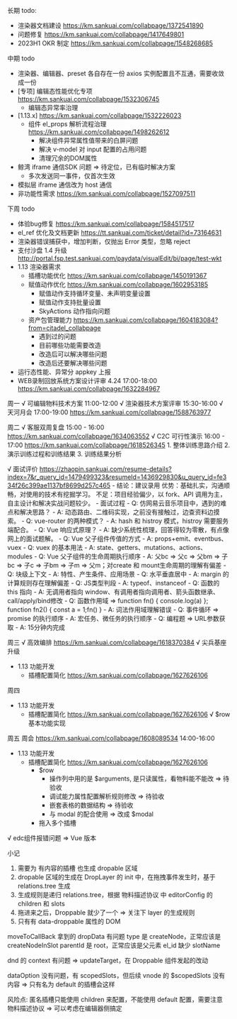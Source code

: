 长期 todo:
  - 渲染器文档建设 https://km.sankuai.com/collabpage/1372541890
  - 问题修复 https://km.sankuai.com/collabpage/1417649801
  - 2023H1 OKR 制定 https://km.sankuai.com/collabpage/1548268685

中期 todo
  - 渲染器、编辑器、preset 各自存在一份 axios 实例配置且不互通，需要收敛成一份
  - [专项] 编辑态性能优化专项 https://km.sankuai.com/collabpage/1532306745
    - 编辑态异常率治理
  - [1.13.x] https://km.sankuai.com/collabpage/1532226023
    - 组件 el_props 解析流程治理 https://km.sankuai.com/collabpage/1498262612
      - 解决组件异常属性值带来的白屏问题
      - 解决 v-model 对 input 配置的占用问题
      - 清理冗余的DOM属性
  - 鲸湾 iframe 通信SDK 问题 => 待定位，已有临时解决方案
    - 多次发送同一事件，仅首次生效
  - 模拟层 iframe 通信改为 host 通信
  - 非功能性需求 https://km.sankuai.com/collabpage/1527097511
  
下周 todo
  - 体验bug修复 https://km.sankuai.com/collabpage/1584517517
  - el_ref 优化及文档更新 https://tt.sankuai.com/ticket/detail?id=73164631
  - 渲染器错误捕获中，增加判断，仅抛出 Error 类型，忽略 reject
  - 支付沙盘 1.4 升级 http://portal.fsp.test.sankuai.com/paydata/visualEdit/bi/page/test-wkt
  - 1.13 渲染器需求
    - 插槽功能优化 https://km.sankuai.com/collabpage/1450191367
    - 赋值动作优化 https://km.sankuai.com/collabpage/1602953185
      - 赋值动作支持循环变量、未声明变量设置
      - 赋值动作支持批量设置
      - SkyActions 动作指向问题
    - 资产包管理能力 https://km.sankuai.com/collabpage/1604183084?from=citadel_collabpage
      - 遇到过的问题
      - 目前哪些功能需要改造
      - 改造后可以解决哪些问题
      - 改造后还要解决哪些问题
  - 运行态性能、异常分 appkey 上报
  - WEB录制回放系统方案设计评审 4.24 17:00-18:00 https://km.sankuai.com/collabpage/1632284967
  
周一
  √ 可编辑物料技术方案 11:00-12:00
  √ 渲染器技术方案评审 15:30-16:00
  √ 天河月会 17:00-19:00 https://km.sankuai.com/collabpage/1588763977

周二
  √ 客服双周复盘 15:00 - 16:00 https://km.sankuai.com/collabpage/1634063552
  √ C2C 可行性演示 16:00 - 17:00 https://km.sankuai.com/collabpage/1618526345
      1. 整体训练思路介绍
      2. 演示训练过程和训练结果
      3. 训练结果分析

  √ 面试评价 https://zhaopin.sankuai.com/resume-details?index=7&r_query_id=1479499323&resumeId=1436929830&u_query_id=fe334f26c399ae1137bf8699d257c465
    - 结论：建议录用
      优势：基础扎实，沟通顺畅，对使用的技术有挖掘学习。
      不足：项目经验偏少，以 fork、API 调用为主，自主设计和解决实战问题较少。
    - 面试过程
      - Q: 仿网易云音乐项目中，遇到的难点和解决思路？
      - A: 动态路由、二维码实现，之前没有接触过，边查资料边摸索。
      - Q: vue-router 的两种模式？
      - A: hash 和 histroy 模式，histroy 需要服务端配合。
      - Q: Vue 响应式原理？
      - A: 缺少系统性梳理，回答得较为零散，有点像网上的面试题解。
      - Q: Vue 父子组件传值的方式
      - A: props+emit、eventbus、vuex
      - Q: vuex 的基本用法
      - A: state、getters、mutations、actions、modules
      - Q: Vue 父子组件的生命周期执行顺序
      - A: 父bc => 父c => 父bm => 子bc => 子c => 子bm => 子m => 父m；对create 和 mount生命周期的理解有偏差
      - Q: 块级上下文
      - A: 特性、产生条件、应用场景
      - Q: 水平垂直居中
      - A: margin 的计算规则存在理解偏差
      - Q: JS类型判段
      - A: typeof、instanceof
      - Q: 函数的 this 指向
      - A: 无调用者指向 window、有调用者指向调用者、箭头函数继承、call/apply/bind修改
      - Q: 函数作用域 => function fn() { console.log(a) }; function fn2() { const a = 1;fn() }
      - A: 词法作用域理解错误
      - Q: 事件循环 => promise 的执行顺序
      - A: 宏任务、微任务的执行顺序
      - Q: 编程题 => URL参数获取
      - A: 15分钟内完成

周三
  √ 高效编排 https://km.sankuai.com/collabpage/1618370384
  √ 尖兵基座升级 
  - 1.13 功能开发
    - 插槽配置简化 https://km.sankuai.com/collabpage/1627626106

周四
  - 1.13 功能开发
    - 插槽配置简化 https://km.sankuai.com/collabpage/1627626106
      √ $row 基本功能实现

周五
  周会 https://km.sankuai.com/collabpage/1608089534 14:00-16:00

  - 1.13 功能开发
    - 插槽配置简化 https://km.sankuai.com/collabpage/1627626106
      - $row
        - 操作列中用的是 $arguments, 是只读属性，看物料能不能改 => 待验收
        - 调试能力属性配置解析规则修改 => 待验收
        - 嵌套表格的数据结构 => 待验收
        - 与 modal 的配合使用 => 改成 $modal
      - 拖入多个插槽

  √ edc组件报错问题 => Vue 版本

小记
1. 需要为 有内容的插槽 也生成 dropable 区域
2. dropable 区域的生成在 DropLayer 的 init 中，在拖拽事件发生时，基于 relations.tree 生成
3. 生成规则是递归 relations.tree，根据 物料描述协议 中 editorConfig 的 children 和 slots 
4. 拖进来之后，Droppable 就少了一个 => 关注下 layer 的生成规则
5. 只有有 data-droppable 属性的 DOM


moveToCallBack 拿到的 dropData 有问题
  type 是 createNode，正常应该是 createNodeInSlot
  parentId 是 root，正常应该是父元素 el_id
  缺少 slotName

dnd 的 context 有问题 => updateTarget，在 Droppable 组件发起的改动

dataOption 没有问题，有 scopedSlots，但后续 vnode 的 $scopedSlots 没有内容
=> 只有名为 default 的插槽会这样

风险点: 匿名插槽只能使用 children 来配置，不能使用 default 配置，需要注意 物料描述协议
=> 可以考虑在编辑器侧搞定

